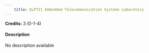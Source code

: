 ```yaml
---
    title: ELP721 Embedded Telecommunication Systems Laboratory
---
```

**Credits:** 3 (0-1-4)



#### Description 
No description available